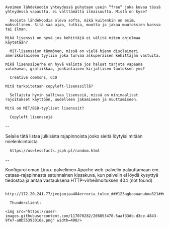 
    Avoimen lähdekoodin yhteydessä puhutaan usein “free” joka kuvaa tässä yhteydessä vapautta, ei välttämättä ilmaisuutta. Mistä on kyse?
    
      Avointa lähdekoodia oleva softa, mikä kuitenkin on esim. maksullinen. Sitä saa ajaa, tutkia, muutta ja jakaa muutoksien kanssa tai ilman.
    
    Mikä lisenssi on hyvä jos kehittäjä ei välitä miten ohjelmaa käytetään?
    
      MIT-lisenssion tämmönen, missä on vielä hieno disclaimeri amerikkalaiseen tyyliin joka turvaa alkuperäisen kehittäjän vastuita.
    
    Mikä lisenssiperhe on hyvä valinta jos haluat tarjota vapaana valokuvan, grafiikkaa, jonkinlaisen kirjallisen tuotoksen yms?
    
      Creative commons, CC0 
    
    Mitä tarkoitetaan copyleft-lisenssillä?
    
      Sellaista hyvin sallivaa lisenssiä, missä on minimaaliset rajoitukset käyttöön, uudelleen jakamiseen ja muuttamiseen.
    
    Mitä on MIT/BSD-tyyliset lisenssit?
    
      Copyleft lisenssejä
--

  Selaile tätä listaa julkisista rajapinnoista josko sieltä löytyisi mitään mielenkiintoista

      https://uselessfacts.jsph.pl/random.html
--

  Konfiguroi oman Linux-palvelimen Apache web-palvelin palauttamaan em. cataas-rajapinnasta satunnainen kissakuva,
  kun palvelin ei löydä kysyttyä tiedostoa ja antaa vastauksena HTTP-virheilmoituksen 404 (not found)
  
      http://172.20.241.77/jeejoojaa404erroria_tulee_###123agbaouanubna321###_tosin_n%C3%A4ytt%C3%A4%C3%A4_vaan_random_kissan
      
      Thunderclient:
      
    <img src="https://user-images.githubusercontent.com/117070282/206853478-5aaf33db-d3ce-4843-9fe7-a8b55393016a.png" width=400/>

